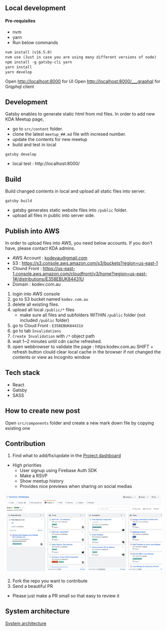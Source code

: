 

## Local development

#### Pre-requisites
- nvm
- yarn
- Run below commands

```
nvm install (v16.5.0)
nvm use (Just in case you are using many different versions of node)
npm install -g gatsby-cli yarn
yarn install
yarn develop
```

Open [http://localhost:8000](http://localhost:8000) for UI
Open [http://localhost:8000/___graphql](http://localhost:8000/___graphql) for Grqphql client

## Development
Gatsby enables to generate static html from md files.
In order to add new KDA Meetup page,
- go to `src/content` folder.
- clone the latest `meetup_##.md` file with incresed number.
- update the contents for new meetup
- build and test in local 

```
gatsby develop
```
- local test : http://localhost:8000/

## Build
Build changed contents in local and upload all static files into server.

```
gatsby build
```
- gatsby generates static website files into `/public` folder.
- upload all files in public into server side.

## Publish into AWS
In order to upload files into AWS, you need below accounts.
If you don't have, please contact KDA admins.
- AWS Account : kodevau@gmail.com
- S3 : https://s3.console.aws.amazon.com/s3/buckets?region=us-east-1
- Clound Front : https://us-east-1.console.aws.amazon.com/cloudfront/v3/home?region=us-east-1#/distributions/E358EBUK84431U
- Domain : kodev.com.au

1. login into AWS console
2. go to S3 bucket named `kodev.com.au`
3. delete all existing files.
4. upload all local `/public/*` files 
   - make sure all files and subfolders WITHIN `/public` folder (not included `/public` folder)
5. go to Cloud Front : `E358EBUK84431U`
6. go to tab `Invalidations`
7. `Create Invalidation` with `/*` object path
8. wait 1~2 minutes until cdn cache refreshed.
9. open webbrowser to validate the page : https:kodev.com.au
   SHIFT + refresh button clould clear local cache in the browser if not changed the contents
   or view as Incognito window

## Tech stack
- React
- Gatsby
- SASS

## How to create new post

Open `src/components` folder and create a new mark down file by copying existing one


## Contribution
1. Find what to add/fix/update in the [Project dashboard](https://github.com/TeamKDA/KorDevAus/projects/2)
  - High priorities
    - User signup using Firebase Auth SDK
    - Make a RSVP
    - Show meetup history
    - Provides nice previews when sharing on social medias

![](./src/images/project_dashboard.png)

2. Fork the repo you want to contribute
3. Send a beautiful PR
  - Please just make a PR small so that easy to review it

## System architecture
[System architecture](./architecture.md)






